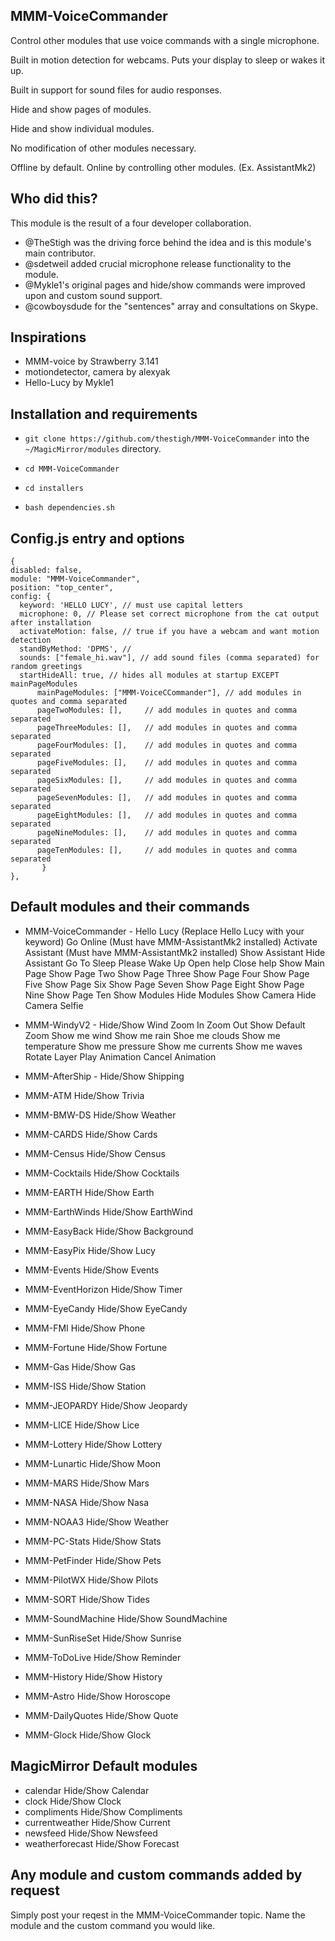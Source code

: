 ## MMM-VoiceCommander

Control other modules that use voice commands with a single microphone.

Built in motion detection for webcams. Puts your display to sleep or wakes it up.

Built in support for sound files for audio responses.

Hide and show pages of modules.

Hide and show individual modules.

No modification of other modules necessary.

Offline by default. Online by controlling other modules. (Ex. AssistantMk2)


## Who did this?

This module is the result of a four developer collaboration.
* @TheStigh was the driving force behind the idea and is this module's main contributor.
* @sdetweil added crucial microphone release functionality to the module.
* @Mykle1's original pages and hide/show commands were improved upon and custom sound support.
* @cowboysdude for the "sentences" array and consultations on Skype.

## Inspirations

* MMM-voice by Strawberry 3.141
* motiondetector, camera by alexyak
* Hello-Lucy by Mykle1

## Installation and requirements

* `git clone https://github.com/thestigh/MMM-VoiceCommander` into the `~/MagicMirror/modules` directory.

* `cd MMM-VoiceCommander`

* `cd installers`

* `bash dependencies.sh`


## Config.js entry and options

    {
    disabled: false,
    module: "MMM-VoiceCommander",
    position: "top_center",
    config: {
      keyword: 'HELLO LUCY', // must use capital letters
      microphone: 0, // Please set correct microphone from the cat output after installation
      activateMotion: false, // true if you have a webcam and want motion detection
      standByMethod: 'DPMS', // 
      sounds: ["female_hi.wav"], // add sound files (comma separated) for random greetings
      startHideAll: true, // hides all modules at startup EXCEPT mainPageModules
          mainPageModules: ["MMM-VoiceCCommander"], // add modules in quotes and comma separated 
          pageTwoModules: [],     // add modules in quotes and comma separated 
          pageThreeModules: [],   // add modules in quotes and comma separated
          pageFourModules: [],    // add modules in quotes and comma separated
          pageFiveModules: [],    // add modules in quotes and comma separated
          pageSixModules: [],     // add modules in quotes and comma separated
          pageSevenModules: [],   // add modules in quotes and comma separated
          pageEightModules: [],   // add modules in quotes and comma separated
          pageNineModules: [],    // add modules in quotes and comma separated
          pageTenModules: [],     // add modules in quotes and comma separated
           }
    },

## Default modules and their commands

* MMM-VoiceCommander - Hello Lucy (Replace Hello Lucy with your keyword)
                       Go Online (Must have MMM-AssistantMk2 installed)
                       Activate Assistant (Must have MMM-AssistantMk2 installed)
                       Show Assistant
                       Hide Assistant
                       Go To Sleep
                       Please Wake Up
                       Open help
                       Close help
                       Show Main Page
                       Show Page Two
                       Show Page Three
                       Show Page Four
                       Show Page Five
                       Show Page Six
                       Show Page Seven
                       Show Page Eight
                       Show Page Nine
                       Show Page Ten
                       Show Modules
                       Hide Modules
                       Show Camera
                       Hide Camera
                       Selfie
                       
* MMM-WindyV2 - Hide/Show Wind
                Zoom In
                Zoom Out
                Show Default Zoom
                Show me wind
                Show me rain
                Shoe me clouds
                Show me temperature
                Show me pressure
                Show me currents
                Show me waves
                Rotate Layer
                Play Animation
                Cancel Animation
                
* MMM-AfterShip - Hide/Show Shipping
* MMM-ATM         Hide/Show Trivia
* MMM-BMW-DS      Hide/Show Weather
* MMM-CARDS       Hide/Show Cards
* MMM-Census      Hide/Show Census
* MMM-Cocktails   Hide/Show Cocktails
* MMM-EARTH       Hide/Show Earth
* MMM-EarthWinds  Hide/Show EarthWind
* MMM-EasyBack    Hide/Show Background
* MMM-EasyPix     Hide/Show Lucy 
* MMM-Events      Hide/Show Events
* MMM-EventHorizon Hide/Show Timer
* MMM-EyeCandy    Hide/Show EyeCandy
* MMM-FMI         Hide/Show Phone
* MMM-Fortune     Hide/Show Fortune
* MMM-Gas         Hide/Show Gas
* MMM-ISS         Hide/Show Station
* MMM-JEOPARDY    Hide/Show Jeopardy
* MMM-LICE        Hide/Show Lice
* MMM-Lottery     Hide/Show Lottery
* MMM-Lunartic    Hide/Show Moon
* MMM-MARS        Hide/Show Mars
* MMM-NASA        Hide/Show Nasa
* MMM-NOAA3       Hide/Show Weather
* MMM-PC-Stats    Hide/Show Stats
* MMM-PetFinder   Hide/Show Pets
* MMM-PilotWX     Hide/Show Pilots
* MMM-SORT        Hide/Show Tides
* MMM-SoundMachine Hide/Show SoundMachine
* MMM-SunRiseSet  Hide/Show Sunrise
* MMM-ToDoLive    Hide/Show Reminder
* MMM-History     Hide/Show History
* MMM-Astro       Hide/Show Horoscope
* MMM-DailyQuotes Hide/Show Quote
* MMM-Glock       Hide/Show Glock

## MagicMirror Default modules

* calendar        Hide/Show Calendar
* clock           Hide/Show Clock
* compliments     Hide/Show Compliments
* currentweather  Hide/Show Current
* newsfeed        Hide/Show Newsfeed
* weatherforecast Hide/Show Forecast


## Any module and custom commands added by request

Simply post your reqest in the MMM-VoiceCommander topic.
Name the module and the custom command you would like.
                

